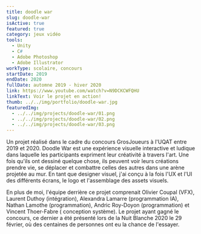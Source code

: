 ```yaml
---
title: doodle war
slug: doodle-war
isActive: true
featured: true
category: jeux vidéo
tools:
  - Unity
  - C#
  - Adobe Photoshop
  - Adobe Illustrator
workType: scolaire, concours
startDate: 2019
endDate: 2020
fullDate: automne 2019 - hiver 2020
link: https://www.youtube.com/watch?v=N9DCKCWFQHU
linkText: Voir le projet en action!
thumb: ../../img/portfolio/doodle-war.jpg
featuredImg:
  - ../../img/projects/doodle-war/01.png
  - ../../img/projects/doodle-war/02.png
  - ../../img/projects/doodle-war/03.png
---
```


Un projet réalisé dans le cadre du concours GrosJoueurs à l'UQAT entre 2019 et 2020. Doodle War est une expérience
visuelle interactive et ludique dans laquelle les participants expriment leur créativité à travers l'art. Une fois
qu'ils ont dessiné quelque chose, ils peuvent voir leurs créations prendre vie, se déplacer et combattre celles des
autres dans une arène projetée au mur. En tant que designer visuel, j'ai conçu à la fois l'UX et l'UI des différents
écrans, le logo et l'assemblage des assets visuels. 

En plus de moi, l'équipe derrière ce projet comprenait Olivier Coupal (VFX), Laurent Duthoy (intégration), Alexandra
Lamarre (programmation IA), Nathan Lamothe (programmation), Andric Roy-Doyon (programmation) et Vincent Thoer-Fabre (
conception système). Le projet ayant gagné le concours, ce dernier a été présenté lors de la Nuit Blanche 2020 le 29
février, où des centaines de personnes ont eu la chance de l'essayer.